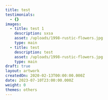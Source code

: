 ```yaml
---
title: test
testimonials:
  - {}
images:
  - title: test 1
    description: sxsa
    asset: /uploads/1998-rustic-flowers.jpg
    type: main
  - title: test
    description: test
    asset: /uploads/1998-rustic-flowers.jpg
    type: main
draft: true
layout: artwork
createdOn: 2020-02-13T00:00:00.000Z
date: 2023-07-10T23:00:00.000Z
weight: 0
themes: others
---
```


